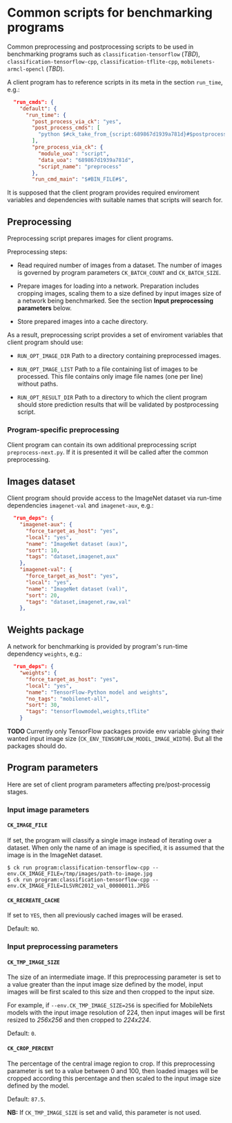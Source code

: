 # Common scripts for benchmarking programs

Common preprocessing and postprocessing scripts to be used in benchmarking programs such as `classification-tensorflow` (*TBD*), `classification-tensorflow-cpp`, `classification-tflite-cpp`, `mobilenets-armcl-opencl` (*TBD*).

A client program has to reference scripts in its meta in the section `run_time`, e.g.:

```json
  "run_cmds": {
    "default": {
      "run_time": {
        "post_process_via_ck": "yes",
        "post_process_cmds": [
          "python $#ck_take_from_{script:689867d1939a781d}#$postprocess.py"
        ],
        "pre_process_via_ck": {
          "module_uoa": "script",
          "data_uoa": "689867d1939a781d",
          "script_name": "preprocess"
        },
        "run_cmd_main": "$#BIN_FILE#$",
```

It is supposed that the client program provides required enviroment variables and dependencies with suitable names that scripts will search for.


## Preprocessing

Preprocessing script prepares images for client programs.

Preprocessing steps:

- Read required number of images from a dataset. The number of images is governed by program parameters `CK_BATCH_COUNT` and `CK_BATCH_SIZE`.
  
- Prepare images for loading into a network. Preparation includes cropping images, scaling them to a size defined by input images size of a network being benchmarked. See the section **Input preprocessing parameters** below.

- Store prepared images into a cache directory.

As a result, preprocessing script provides a set of enviroment variables that client program should use:

- `RUN_OPT_IMAGE_DIR`
Path to a directory containing preprocessed images.
  
- `RUN_OPT_IMAGE_LIST`
Path to a file containing list of images to be processed.
This file contains only image file names (one per line) without paths.

- `RUN_OPT_RESULT_DIR`
Path to a directory to which the client program should store prediction results that will be validated by postprocessing script.

### Program-specific preprocessing

Client program can contain its own additional preprocessing script  `preprocess-next.py`. If it is presented it will be called after the common preprocessing.

## Images dataset

Client program should provide access to the ImageNet dataset via run-time dependencies `imagenet-val` and `imagenet-aux`, e.g.:

```json
  "run_deps": {
    "imagenet-aux": {
      "force_target_as_host": "yes",
      "local": "yes",
      "name": "ImageNet dataset (aux)",
      "sort": 10,
      "tags": "dataset,imagenet,aux"
    },
    "imagenet-val": {
      "force_target_as_host": "yes",
      "local": "yes",
      "name": "ImageNet dataset (val)",
      "sort": 20,
      "tags": "dataset,imagenet,raw,val"
    },
```

## Weights package

A network for benchmarking is provided by program's run-time dependency `weights`, e.g.:

```json
  "run_deps": {
    "weights": {
      "force_target_as_host": "yes",
      "local": "yes",
      "name": "TensorFlow-Python model and weights",
      "no_tags": "mobilenet-all",
      "sort": 30,
      "tags": "tensorflowmodel,weights,tflite"
    }
```

**TODO** Currently only TensorFlow packages provide env variable giving their wanted input image size (`CK_ENV_TENSORFLOW_MODEL_IMAGE_WIDTH`). But all the packages should do.

## Program parameters

Here are set of client program parameters affecting pre/post-processig stages.

### Input image parameters

#### `CK_IMAGE_FILE`

If set, the program will classify a single image instead of iterating over a
dataset. When only the name of an image is specified, it is assumed that the
image is in the ImageNet dataset.

```
$ ck run program:classification-tensorflow-cpp --env.CK_IMAGE_FILE=/tmp/images/path-to-image.jpg
$ ck run program:classification-tensorflow-cpp --env.CK_IMAGE_FILE=ILSVRC2012_val_00000011.JPEG
```

#### `CK_RECREATE_CACHE`
If set to `YES`, then all previously cached images will be erased.

Default: `NO`.

### Input preprocessing parameters

#### `CK_TMP_IMAGE_SIZE`

The size of an intermediate image. If this preprocessing parameter is set to a
value greater than the input image size defined by the model, input images
will be first scaled to this size and then cropped to the input size.

For example, if `--env.CK_TMP_IMAGE_SIZE=256` is specified for MobileNets
models with the input image resolution of 224, then input images will be first
resized to *256x256* and then cropped to *224x224*.

Default: `0`.

#### `CK_CROP_PERCENT`

The percentage of the central image region to crop. If this preprocessing
parameter is set to a value between 0 and 100, then loaded images will be
cropped according this percentage and then scaled to the input image size
defined by the model.

Default: `87.5`.

**NB:** If `CK_TMP_IMAGE_SIZE` is set and valid, this parameter is not used.

